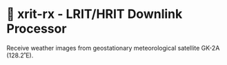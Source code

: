 # :satellite: xrit-rx - LRIT/HRIT Downlink Processor

Receive weather images from geostationary meteorological satellite GK-2A (128.2˚E).
